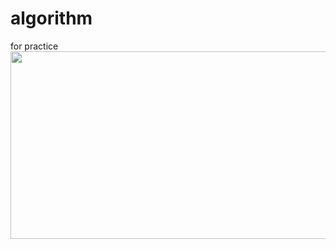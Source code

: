 # algorithm
for practice
<a href="https://www.gitanimals.org/en_US?utm_medium=image&utm_source=leedongkyu0407&utm_content=farm">
<img
src="https://render.gitanimals.org/farms/leedongkyu0407"
width="600"
height="300"
/>
</a>
